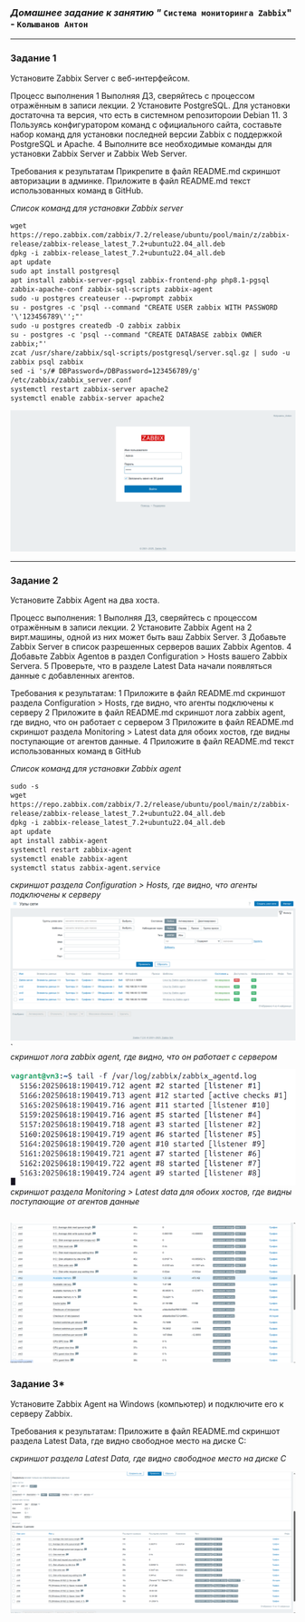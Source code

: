 ###  *Домашнее задание к занятию "* `Система мониторинга Zabbix`" - `Колыванов Антон`


---

### Задание 1  
  
Установите Zabbix Server с веб-интерфейсом.

Процесс выполнения
1 Выполняя ДЗ, сверяйтесь с процессом отражённым в записи лекции.
2 Установите PostgreSQL. Для установки достаточна та версия, что есть в системном репозитороии Debian 11.
3 Пользуясь конфигуратором команд с официального сайта, составьте набор команд для установки последней версии Zabbix с поддержкой PostgreSQL и Apache.
4 Выполните все необходимые команды для установки Zabbix Server и Zabbix Web Server.
  
Требования к результатам
Прикрепите в файл README.md скриншот авторизации в админке.
Приложите в файл README.md текст использованных команд в GitHub.
  
*Список команд для установки Zabbix server*  

```sudo -s
wget https://repo.zabbix.com/zabbix/7.2/release/ubuntu/pool/main/z/zabbix-release/zabbix-release_latest_7.2+ubuntu22.04_all.deb
dpkg -i zabbix-release_latest_7.2+ubuntu22.04_all.deb
apt update
sudo apt install postgresql
apt install zabbix-server-pgsql zabbix-frontend-php php8.1-pgsql zabbix-apache-conf zabbix-sql-scripts zabbix-agent
sudo -u postgres createuser --pwprompt zabbix
su - postgres -c 'psql --command "CREATE USER zabbix WITH PASSWORD
'\'123456789\'';"'
sudo -u postgres createdb -O zabbix zabbix
su - postgres -c 'psql --command "CREATE DATABASE zabbix OWNER zabbix;"'
zcat /usr/share/zabbix/sql-scripts/postgresql/server.sql.gz | sudo -u zabbix psql zabbix
sed -i 's/# DBPassword=/DBPassword=123456789/g' /etc/zabbix/zabbix_server.conf
systemctl restart zabbix-server apache2
systemctl enable zabbix-server apache2

```

![скриншот авторизации в админке ](img/1.png)


---

### Задание 2  

Установите Zabbix Agent на два хоста.  

Процесс выполнения:
1 Выполняя ДЗ, сверяйтесь с процессом отражённым в записи лекции.
2 Установите Zabbix Agent на 2 вирт.машины, одной из них может быть ваш Zabbix Server.
3 Добавьте Zabbix Server в список разрешенных серверов ваших Zabbix Agentов.
4 Добавьте Zabbix Agentов в раздел Configuration > Hosts вашего Zabbix Servera.
5 Проверьте, что в разделе Latest Data начали появляться данные с добавленных агентов.  

Требования к результатам:
1 Приложите в файл README.md скриншот раздела Configuration > Hosts, где видно, что агенты подключены к серверу
2 Приложите в файл README.md скриншот лога zabbix agent, где видно, что он работает с сервером
3 Приложите в файл README.md скриншот раздела Monitoring > Latest data для обоих хостов, где видны поступающие от агентов данные.
4 Приложите в файл README.md текст использованных команд в GitHub
  
*Список команд для установки Zabbix agent*  


```cat sripts_zabbix_agent 
sudo -s
wget https://repo.zabbix.com/zabbix/7.2/release/ubuntu/pool/main/z/zabbix-release/zabbix-release_latest_7.2+ubuntu22.04_all.deb
dpkg -i zabbix-release_latest_7.2+ubuntu22.04_all.deb
apt update
apt install zabbix-agent
systemctl restart zabbix-agent
systemctl enable zabbix-agent
systemctl status zabbix-agent.service

```

*скриншот раздела Configuration > Hosts, где видно, что агенты подключены к серверу*
![скриншот раздела Configuration > Hosts, где видно, что агенты подключены к серверу](img/2.png)`  
*скриншот лога zabbix agent, где видно, что он работает с сервером*  

![скриншот лога zabbix agent, где видно, что он работает с сервером](img/3.png)  
*скриншот раздела Monitoring > Latest data для обоих хостов, где видны поступающие от агентов данные*  

![скриншот раздела Monitoring > Latest data для обоих хостов, где видны поступающие от агентов данные](img/4.png)  
---

### Задание 3*  

Установите Zabbix Agent на Windows (компьютер) и подключите его к серверу Zabbix.

Требования к результатам:
Приложите в файл README.md скриншот раздела Latest Data, где видно свободное место на диске C:  


*скриншот раздела Latest Data, где видно свободное место на диске C*  

![скриншот раздела Latest Data, где видно свободное место на диске C](img/5.png)

